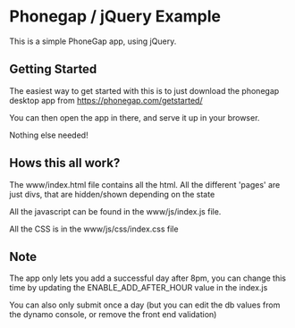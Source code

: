 # Phonegap / jQuery Example

This is a simple PhoneGap app, using jQuery.

## Getting Started
The easiest way to get started with this is to just download the phonegap desktop app from https://phonegap.com/getstarted/

You can then open the app in there, and serve it up in your browser.

Nothing else needed!

## Hows this all work?
The www/index.html file contains all the html. All the different 'pages' are just divs, that are hidden/shown depending on the state

All the javascript can be found in the www/js/index.js file.

All the CSS is in the www/js/css/index.css file

## Note
The app only lets you add a successful day after 8pm, you can change this time by updating the ENABLE_ADD_AFTER_HOUR value in the index.js

You can also only submit once a day (but you can edit the db values from the dynamo console, or remove the front end validation)
